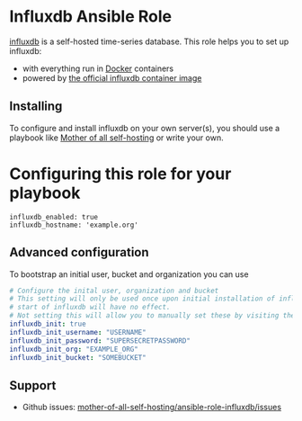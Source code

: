# Influxdb Ansible Role

[influxdb](https://www.influxdata.com/) is a self-hosted time-series database. This role helps you to set up influxdb:

- with everything run in [Docker](https://www.docker.com/) containers
- powered by [the official influxdb container image](https://hub.docker.com/r/superseriousbusiness/influxdb/)


## Installing

To configure and install influxdb on your own server(s), you should use a playbook like [Mother of all self-hosting](https://github.com/mother-of-all-self-hosting/mash-playbook) or write your own.

# Configuring this role for your playbook

```
influxdb_enabled: true
influxdb_hostname: 'example.org'
```

## Advanced configuration

To bootstrap an initial user, bucket and organization you can use

```yaml
# Configure the inital user, organization and bucket
# This setting will only be used once upon initial installation of influxdb. Changing this values after the first
# start of influxdb will have no effect.
# Not setting this will allow you to manually set these by visiting the domain you set in influxdb_hostname after installation.
influxdb_init: true
influxdb_init_username: "USERNAME"
influxdb_init_password: "SUPERSECRETPASSWORD"
influxdb_init_org: "EXAMPLE_ORG"
influxdb_init_bucket: "SOMEBUCKET"
```

## Support

- Github issues: [mother-of-all-self-hosting/ansible-role-influxdb/issues](https://github.com/mother-of-all-self-hosting/ansible-role-influxdb.git/issues)
